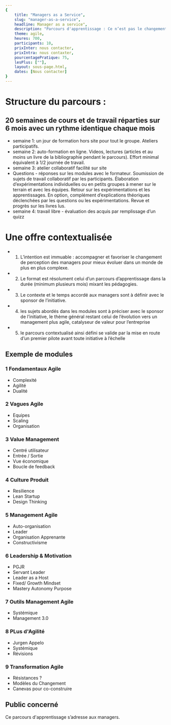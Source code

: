 ```yaml
---
{
	title: "Managers as a Service", 
	slug: "manager-as-a-service", 
	headline: Manager as a service",
	description: "Parcours d'apprentissage : Ce n’est pas le changement qu’il faut manager, mais le management qu’il faut changer Le manager Agile, Jérôme Barrand, Ed. DunodF.", 
	theme: agile,
	heures: 700,
	participants: 10,
	prixInter: nous contacter,
	prixIntra: nous contaxter,
	pourcentagePratique: 75,
	lesPlus: [""],
	layout: sous-page.html, 
	dates: [Nous contacter]
}
---
```


# Structure du parcours : #

## 20 semaines de cours et de travail réparties sur 6 mois avec un rythme identique chaque mois ##
* semaine 1: un jour de formation hors site pour tout le groupe. Ateliers participatifs. 
* semaine 2: auto-formation en ligne. Videos, lectures (articles et au moins un livre de la bibliographie pendant le parcours). Effort minimal équivalent à 1/2 journée de travail.
* semaine 3: atelier collaboratif facilité sur site
* Questions - réponses sur les modules avec le formateur. Soumission de sujets de travail collaboratif par les participants. Élaboration d’expérimentations individuelles ou en petits groupes à mener sur le terrain et avec les équipes. Retour sur les expérimentations et les apprentissages. En option, complément d’explications théoriques déclenchées par les questions ou les expérimentations.
Revue et progrès sur les livres lus.
* semaine 4: travail libre - évaluation des acquis par remplissage d’un quizz

# Une offre contextualisée #
* 1) L’intention est immuable : accompagner et favoriser le changement de perception des managers pour mieux évoluer dans un monde de plus en plus complexe.
* 2) Le format est résolument celui d’un parcours d’apprentissage dans la durée (minimum plusieurs mois) mixant les pédagogies.
* 3) Le contexte et le temps accordé aux managers sont à définir avec le sponsor de l’initiative.
* 4) les sujets abordés dans les modules sont à préciser avec le sponsor de l’initiative, le thème général restant celui de l’évolution vers un management plus agile, catalyseur de valeur pour l’entreprise
* 5) le parcours contextualisé ainsi défini se valide par la mise en route d’un premier pilote avant toute initiative à l’échelle


## Exemple de modules ##

### 1 Fondamentaux Agile ###
* Complexité
* Agilité
* Dualité

### 2 Vagues Agile ###
* Equipes
* Scaling
* Organisation

### 3 Value Management ###
* Centré utilisateur
* Entrée / Sortie
* Vue économique
* Boucle de feedback

### 4 Culture Produit ###
* Resilience
* Lean Startup
* Design Thinking

### 5 Management Agile ###
* Auto-organisation
* Leader
* Organisation Apprenante
* Constructivisme

### 6 Leadership & Motivation ###
* PGJR
* Servant Leader
* Leader as a Host
* Fixed/ Growth Mindset
* Mastery Autonomy Purpose

### 7 Outils Management Agile ###
* Systémique
* Management 3.0

### 8 PLus d'Agilité ###
* Jurgen Appelo
* Systémique
* Révisions

### 9 Transformation Agile ###
* Résistances ?
* Modèles du Changement
* Canevas pour co-construire

## Public concerné ##
Ce parcours d'apprentissage s’adresse aux managers.


